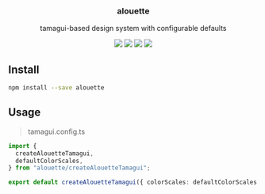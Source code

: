 <h3 align="center">
  alouette
</h3>

<p align="center">
  tamagui-based design system with configurable defaults
</p>

<p align="center">
  <a href="https://npmjs.org/package/alouette"><img src="https://img.shields.io/npm/v/alouette.svg?style=flat-square"></a>
  <a href="https://npmjs.org/package/alouette"><img src="https://img.shields.io/npm/dw/alouette.svg?style=flat-square"></a>
  <a href="https://npmjs.org/package/alouette"><img src="https://img.shields.io/node/v/alouette.svg?style=flat-square"></a>
  <a href="https://npmjs.org/package/alouette"><img src="https://img.shields.io/npm/types/alouette.svg?style=flat-square"></a>
</p>

## Install

```bash
npm install --save alouette
```

## Usage

> tamagui.config.ts

```ts
import {
  createAlouetteTamagui,
  defaultColorScales,
} from "alouette/createAlouetteTamagui";

export default createAlouetteTamagui({ colorScales: defaultColorScales });
```
